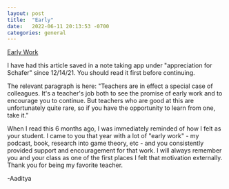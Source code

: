 ```yaml
---
layout: post
title:  "Early"
date:   2022-06-11 20:13:53 -0700
categories: general
---
```


[Early Work][early]

I have had this article saved in a note taking app under "appreciation for Schafer" since 12/14/21. You should read it first before continuing.

The relevant paragraph is here: "Teachers are in effect a special case of colleagues. It's a teacher's job both to see the promise of early work and to encourage you to continue. But teachers who are good at this are unfortunately quite rare, so if you have the opportunity to learn from one, take it."

When I read this 6 months ago, I was immediately reminded of how I felt as your student. I came to you that year with a lot of "early work" - my podcast, book, research into game theory, etc - and you consistently provided support and encouragement for that work. I will always remember you and your class as one of the first places I felt that motivation externally. Thank you for being my favorite teacher.

-Aaditya



[early]: http://www.paulgraham.com/early.html
